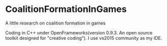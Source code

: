 # CoalitionFormationInGames
A little research on coalition formation in games

Coding in C++ under OpenFrameworks(version 0.9.3. An open source toolkit designed for "creative coding"). I use vs2015 community as my IDE. 

